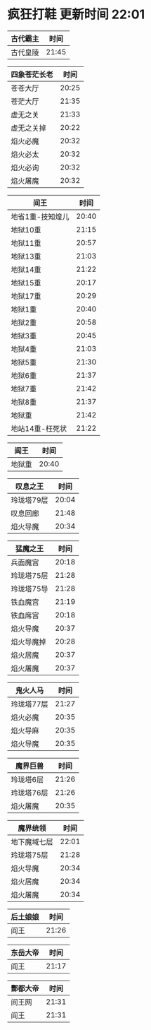 # 疯狂打鞋 更新时间 22:01

| 古代霸主   | 时间    |
|--------|-------|
| 古代皇陵 | 21:45 |

| 四象苍茫长老   | 时间    |
|--------|-------|
| 苍苍大厅 | 20:25 |
| 苍茫大厅 | 21:35 |
| 虚无之关 | 21:33 |
| 虚无之关掉 | 20:22 |
| 焰火必魔 | 20:32 |
| 焰火必太 | 20:32 |
| 焰火必询 | 20:32 |
| 焰火屠魔 | 20:32 |

| 间王   | 时间    |
|--------|-------|
| 地省1重-技知煌儿 | 20:40 |
| 地狱10重 | 21:15 |
| 地狱11重 | 20:57 |
| 地狱13重 | 21:03 |
| 地狱14重 | 21:22 |
| 地狱15重 | 20:17 |
| 地狱17重 | 20:29 |
| 地狱1重 | 20:40 |
| 地狱2重 | 20:58 |
| 地狱3重 | 20:45 |
| 地狱4重 | 21:03 |
| 地狱5重 | 21:30 |
| 地狱6重 | 21:37 |
| 地狱7重 | 21:42 |
| 地狱8重 | 21:37 |
| 地狱重 | 21:42 |
| 地站14重-枉死状 | 21:22 |

| 阎王   | 时间    |
|--------|-------|
| 地狱重 | 20:40 |

| 叹息之王   | 时间    |
|--------|-------|
| 玲珑塔79层 | 20:04 |
| 叹息回廊 | 21:48 |
| 焰火导魔 | 20:34 |

| 猛魔之王   | 时间    |
|--------|-------|
| 兵面魔宫 | 20:18 |
| 玲珑塔75层 | 21:28 |
| 玲珑塔75导 | 21:28 |
| 铁血魔宫 | 21:19 |
| 铁血席宫 | 20:18 |
| 焰火导魔 | 20:37 |
| 焰火导魔掉 | 20:28 |
| 焰火居魔 | 20:37 |
| 焰火屠魔 | 20:37 |

| 鬼火人马   | 时间    |
|--------|-------|
| 玲珑塔77层 | 21:27 |
| 焰火必魔 | 20:35 |
| 焰火导麻 | 20:35 |
| 焰火导魔 | 20:35 |

| 魔界巨兽   | 时间    |
|--------|-------|
| 玲珑塔6层 | 21:26 |
| 玲珑塔76层 | 21:26 |
| 焰火屠魔 | 20:35 |

| 魔界统领   | 时间    |
|--------|-------|
| 地下魔域七层 | 22:01 |
| 玲珑塔75层 | 21:28 |
| 焰火导魔 | 20:34 |
| 焰火居魔 | 20:34 |
| 焰火屠魔 | 20:34 |

| 后土娘娘   | 时间    |
|--------|-------|
| 阎王 | 21:26 |

| 东岳大帝   | 时间    |
|--------|-------|
| 阎王 | 21:17 |

| 酆都大帝   | 时间    |
|--------|-------|
| 间王网 | 21:31 |
| 阎王 | 21:31 |